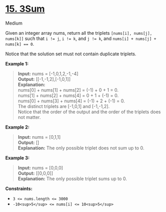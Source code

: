# [15\. 3Sum](https://leetcode.com/problems/3sum/)

Medium

Given an integer array nums, return all the triplets `[nums[i], nums[j], nums[k]]` such that `i != j`, `i != k`, and `j != k`, and `nums[i] + nums[j] + nums[k] == 0`.

Notice that the solution set must not contain duplicate triplets.

**Example 1:**

> **Input:** nums = \[-1,0,1,2,-1,-4\]  
> **Output:** \[\[-1,-1,2\],\[-1,0,1\]\]  
> **Explanation:**  
> nums\[0\] + nums\[1\] + nums\[2\] = (-1) + 0 + 1 = 0.  
> nums\[1\] + nums\[2\] + nums\[4\] = 0 + 1 + (-1) = 0.  
> nums\[0\] + nums\[3\] + nums\[4\] = (-1) + 2 + (-1) = 0.  
> The distinct triplets are \[-1,0,1\] and \[-1,-1,2\].  
> Notice that the order of the output and the order of the triplets does not matter.

**Example 2:**

> **Input:** nums = \[0,1,1\]  
> **Output:** \[\]  
> **Explanation:** The only possible triplet does not sum up to 0.

**Example 3:**

> **Input:** nums = \[0,0,0\]  
> **Output:** \[\[0,0,0\]\]  
> **Explanation:** The only possible triplet sums up to 0.

**Constraints:**

- `3 <= nums.length <= 3000`
- `-10<sup>5</sup> <= nums[i] <= 10<sup>5</sup>`
